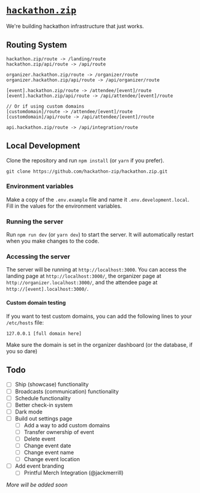 # [`hackathon.zip`](https://hackathon.zip)

We're building hackathon infrastructure that just works.

## Routing System

```
hackathon.zip/route -> /landing/route
hackathon.zip/api/route -> /api/route
```

```
organizer.hackathon.zip/route -> /organizer/route
organizer.hackathon.zip/api/route -> /api/organizer/route
```

```
[event].hackathon.zip/route -> /attendee/[event]/route
[event].hackathon.zip/api/route -> /api/attendee/[event]/route

// Or if using custom domains
[customdomain]/route -> /attendee/[event]/route
[customdomain]/api/route -> /api/attendee/[event]/route
```

```
api.hackathon.zip/route -> /api/integration/route
```

## Local Development

Clone the repository and run `npm install` (or `yarn` if you prefer).

```
git clone https://github.com/hackathon-zip/hackathon.zip.git
```

### Environment variables

Make a copy of the `.env.example` file and name it `.env.development.local`. Fill in the values for the environment variables.

### Running the server

Run `npm run dev` (or `yarn dev`) to start the server. It will automatically restart when you make changes to the code.

### Accessing the server

The server will be running at `http://localhost:3000`. You can access the landing page at `http://localhost:3000/`, the organizer page at `http://organizer.localhost:3000/`, and the attendee page at `http://[event].localhost:3000/`.

#### Custom domain testing

If you want to test custom domains, you can add the following lines to your `/etc/hosts` file:

```
127.0.0.1 [full domain here]
```

Make sure the domain is set in the organizer dashboard (or the database, if you so dare)

## Todo

- [ ] Ship (showcase) functionality
- [ ] Broadcasts (communication) functionality
- [ ] Schedule functionality
- [ ] Better check-in system
- [ ] Dark mode
- [ ] Build out settings page
  - [ ] Add a way to add custom domains
  - [ ] Transfer ownership of event
  - [ ] Delete event
  - [ ] Change event date
  - [ ] Change event name
  - [ ] Change event location
- [ ] Add event branding
  - [ ] Printful Merch Integration (@jackmerrill)

_More will be added soon_
